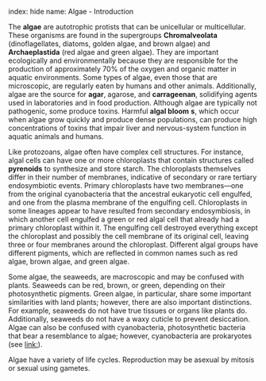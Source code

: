 index: hide
name: Algae - Introduction

The  **algae** are autotrophic protists that can be unicellular or multicellular. These organisms are found in the supergroups  **Chromalveolata** (dinoflagellates, diatoms, golden algae, and brown algae) and  **Archaeplastida** (red algae and green algae). They are important ecologically and environmentally because they are responsible for the production of approximately 70% of the oxygen and organic matter in aquatic environments. Some types of algae, even those that are microscopic, are regularly eaten by humans and other animals. Additionally, algae are the source for  **agar**, agarose, and  **carrageenan**, solidifying agents used in laboratories and in food production. Although algae are typically not pathogenic, some produce toxins. Harmful  **algal bloom** **s**, which occur when algae grow quickly and produce dense populations, can produce high concentrations of toxins that impair liver and nervous-system function in aquatic animals and humans.

Like protozoans, algae often have complex cell structures. For instance, algal cells can have one or more chloroplasts that contain structures called  **pyrenoids** to synthesize and store starch. The chloroplasts themselves differ in their number of membranes, indicative of secondary or rare tertiary endosymbiotic events. Primary chloroplasts have two membranes—one from the original cyanobacteria that the ancestral eukaryotic cell engulfed, and one from the plasma membrane of the engulfing cell. Chloroplasts in some lineages appear to have resulted from secondary endosymbiosis, in which another cell engulfed a green or red algal cell that already had a primary chloroplast within it. The engulfing cell destroyed everything except the chloroplast and possibly the cell membrane of its original cell, leaving three or four membranes around the chloroplast. Different algal groups have different pigments, which are reflected in common names such as red algae, brown algae, and green algae.

Some algae, the seaweeds, are macroscopic and may be confused with plants. Seaweeds can be red, brown, or green, depending on their photosynthetic pigments. Green algae, in particular, share some important similarities with land plants; however, there are also important distinctions. For example, seaweeds do not have true tissues or organs like plants do. Additionally, seaweeds do not have a waxy cuticle to prevent desiccation. Algae can also be confused with cyanobacteria, photosynthetic bacteria that bear a resemblance to algae; however, cyanobacteria are prokaryotes (see <link:>).

Algae have a variety of life cycles. Reproduction may be asexual by mitosis or sexual using gametes.
